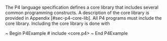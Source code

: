 The P4 language specification defines a core library that includes
several common programming constructs. A description of the core library
is provided in Appendix \[\#sec-p4-core-lib\]. All P4 programs must
include the core library. Including the core library is done with

\~ Begin P4Example \# include \<core.p4\> \~ End P4Example
